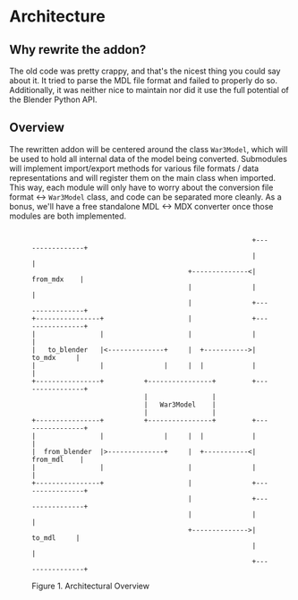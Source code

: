 Architecture
============

Why rewrite the addon?
----------------------

The old code was pretty crappy, and that's the nicest thing you could say about
it. It tried to parse the MDL file format and failed to properly do so.
Additionally, it was neither nice to maintain nor did it use the full potential
of the Blender Python API.

Overview
--------

The rewritten addon will be centered around the class `War3Model`, which will
be used to hold all internal data of the model being converted. Submodules will
implement import/export methods for various file formats / data representations
and will register them on the main class when imported. This way, each module
will only have to worry about the conversion file format <-> `War3Model` class,
and code can be separated more cleanly. As a bonus, we'll have a free
standalone MDL <-> MDX converter once those modules are both implemented.

<figure>
<pre><code>
                                                       +----------------+
                                                       |                |
                                       +--------------<|    from_mdx    |
                                       |               |                |
                                       |               +----------------+
+----------------+                     |               +----------------+
|                |                     |               |                |
|   to_blender   |<--------------+     |  +----------->|     to_mdx     |
|                |               |     |  |            |                |
+----------------+          +----------------+         +----------------+
                            |                |
                            |   War3Model    |
                            |                |
+----------------+          +----------------+         +----------------+
|                |               |     |  |            |                |
|  from_blender  |>--------------+     |  +-----------<|    from_mdl    |
|                |                     |               |                |
+----------------+                     |               +----------------+
                                       |               +----------------+
                                       |               |                |
                                       +-------------->|     to_mdl     |
                                                       |                |
                                                       +----------------+
</code></pre>
<figcaption>Figure 1. Architectural Overview</figcaption>
</figure>
